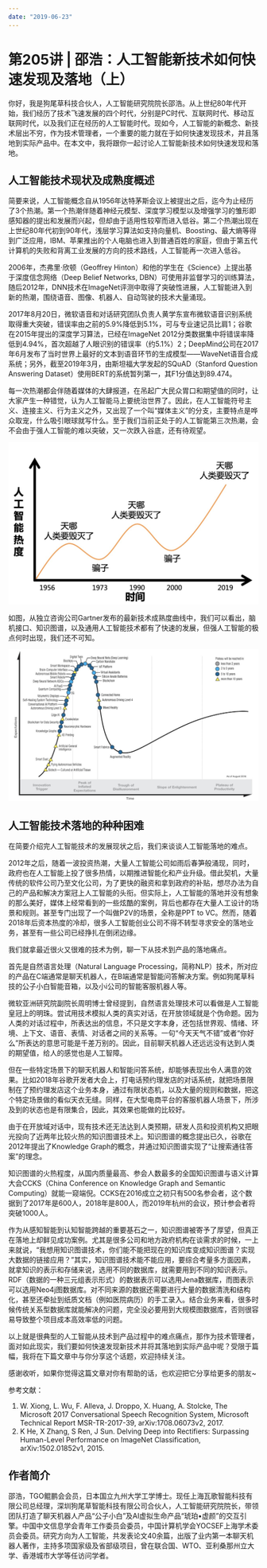 ```yaml
---
date: "2019-06-23"
---  
```

      
# 第205讲 | 邵浩：人工智能新技术如何快速发现及落地（上）
你好，我是狗尾草科技合伙人，人工智能研究院院长邵浩。从上世纪80年代开始，我们经历了技术飞速发展的四个时代，分别是PC时代、互联网时代、移动互联网时代，以及我们正在经历的人工智能时代。现如今，人工智能的新概念、新技术层出不穷，作为技术管理者，一个重要的能力就在于如何快速发现技术，并且落地到实际产品中。在本文中，我将跟你一起讨论人工智能新技术如何快速发现和落地。

## 人工智能技术现状及成熟度概述

简要来说，人工智能概念自从1956年达特茅斯会议上被提出之后，迄今为止经历了3个热潮。第一个热潮伴随着神经元模型、深度学习模型以及增强学习的雏形即感知器的提出和发展而兴起，但却由于适用性较窄而进入低谷。第二个热潮出现在上世纪80年代初到90年代，浅层学习算法如支持向量机、Boosting、最大熵等得到广泛应用，IBM、苹果推出的个人电脑也进入到普通百姓的家庭，但由于第五代计算机的失败和背离工业发展的方向的技术路线，人工智能再一次进入低谷。

2006年，杰弗里·欣顿（Geoffrey Hinton）和他的学生在《Science》上提出基于深度信念网络（Deep Belief Networks, DBN）可使用非监督学习的训练算法，随后2012年，DNN技术在ImageNet评测中取得了突破性进展，人工智能进入到新的热潮，围绕语音、图像、机器人、自动驾驶的技术大量涌现。

<!-- [[[read_end]]] -->

2017年8月20日，微软语音和对话研究团队负责人黄学东宣布微软语音识别系统取得重大突破，错误率由之前的5.9\%降低到5.1\%，可与专业速记员比肩1；谷歌在2015年提出的深度学习算法，已经在ImageNet 2012分类数据集中将错误率降低到4.94\%，首次超越了人眼识别的错误率（约5.1\%）2；DeepMind公司在2017年6月发布了当时世界上最好的文本到语音环节的生成模型——WaveNet语音合成系统；另外，截至2019年3月，由斯坦福大学发起的SQuAD（Stanford Question Answering Dataset）使用BERT的系统暂列第一，其F1分值达到89.474。

每一次热潮都会伴随着媒体的大肆报道，在吊起广大民众胃口和期望值的同时，让大家产生一种错觉，认为人工智能马上要统治世界了。因此，在人工智能符号主义、连接主义、行为主义之外，又出现了一个叫“媒体主义”的分支，主要特点是哗众取宠，什么吸引眼球就写什么。至于我们当前正处于的人工智能第三次热潮，会不会由于强人工智能的难以突破，又一次跌入谷底，还有待观望。

![](./httpsstatic001geekbangorgresourceimage38ac38d197a5f09aae28d8075c25410db4ac.jpg)

如图，从独立咨询公司Gartner发布的最新技术成熟度曲线中，我们可以看出，脑机接口、知识图谱，以及通用人工智能技术都有了快速的发展，但强人工智能的极点何时出现，我们还不可知。

![](./httpsstatic001geekbangorgresourceimagec420c4a9b9c66dfb44d1060cf1e75ad21a20.jpg)

## 人工智能技术落地的种种困难

在简要介绍完人工智能技术的发展现状之后，我们来谈谈人工智能落地的难点。

2012年之后，随着一波投资热潮，大量人工智能公司如雨后春笋般涌现，同时，政府也在人工智能上投了很多热情，以期推进智能化和产业升级。借此契机，大量传统的软件公司乃至文化公司，为了更快的融资和拿到政府的补贴，想尽办法为自己的产品和解决方案冠上人工智能的头衔。但实际上，人工智能的落地并没有想象的那么美好，媒体上经常看到的一些炫酷的案例，背后也都存在大量人工设计的场景和规则。甚至专门出现了一个叫做P2V的场景，全称是PPT to VC。然而，随着2018年后资本热度的冷却，很多人工智能创业公司不得不转型寻求安全的落地业务，甚至有一些公司已经挣扎在倒闭边缘。

我们就拿最近很火又很难的技术为例，聊一下从技术到产品的落地痛点。

首先是自然语言处理（Natural Language Processing，简称NLP）技术，所对应的产品在C端通常是聊天机器人，在B端通常是智能问答解决方案。例如狗尾草科技的公子小白智能音箱，以及小i公司的智能客服机器人等。

微软亚洲研究院副院长周明博士曾经提到，自然语言处理技术可以看做是人工智能皇冠上的明珠。尝试用技术模拟人类的真实对话，在开放领域就是个伪命题。因为人类的对话过程中，所表达出的信息，不只是文字本身，还包括世界观、情绪、环境、上下文、语音、表情、对话者之间的关系等。一句“今天天气不错”或者“你好么”所表达的意思可能是千差万别的。因此，目前聊天机器人还远远没有达到人类的期望值，给人的感觉也是人工智障。

但在一些特定场景下的聊天机器人和智能问答系统，却能够表现出令人满意的效果。比如2018年谷歌开发者大会上，打电话预约理发店的对话系统，就把场景限制在了预约理发店这个业务本身，通过有限状态机，以及大量的规则和数据，把这个特定场景做的看似天衣无缝。同样，在大型电商平台的客服机器人场景下，所涉及到的状态也是有限集合，因此，其效果也能做的比较好。

由于在开放域对话中，现有技术还无法达到人类预期，研发人员和投资机构又把眼光投向了近两年比较火热的知识图谱技术上。知识图谱的概念提出已久，谷歌在2012年提出了Knowledge Graph的概念，并通过知识图谱实现了“让搜索通往答案”的理念。

知识图谱的火热程度，从国内质量最高、参会人数最多的全国知识图谱与语义计算大会CCKS（China Conference on Knowledge Graph and Semantic Computing）就能一窥端倪。CCKS在2016成立之初只有500名参会者，这个数据到了2017年是600人，2018年是800人，而2019年杭州的会议，预计参会者将突破1000人。

作为从感知智能到认知智能跨越的重要基石之一，知识图谱被寄予了厚望，但真正在落地上却鲜见成功案例。尤其是很多公司和地方政府机构在谈需求的时候，一上来就说，“我想用知识图谱技术，你们能不能把现在的知识库变成知识图谱？实现大数据的链接应用？”其实，知识图谱技术能不能应用，要综合考量多方面因素，就拿知识的表示和存储来说，选用不同的数据库，就需要用到不同的知识表示。RDF（数据的一种三元组表示形式）的数据表示可以选用Jena数据库，而图表示可以选用Neo4j图数据库。对不同来源的数据还需要进行大量的数据清洗和结构化，甚至还牵扯到纸质文档（例如医院病历）的手工录入。结合业务来看，很多时候传统关系型数据库就能解决的问题，完全没必要用到大规模图数据库，否则很容易导致整个项目成本高效率低的问题。

以上就是很典型的人工智能从技术到产品过程中的难点痛点，那作为技术管理者，面对如此现实，我们要如何快速发现新技术并将其落地到实际产品中呢？受限于篇幅，我将在下篇文章中与你分享这个话题，欢迎持续关注。

感谢收听，如果你觉得这篇文章对你有帮助的话，也欢迎把它分享给更多的朋友\~

参考文献：

1.  W. Xiong, L. Wu, F. Alleva, J. Droppo, X. Huang, A. Stolcke, The Microsoft 2017 Conversational Speech Recognition System, Microsoft Technical Report MSR-TR-2017-39, arXiv:1708.06073v2, 2017.
2.  K He, X Zhang, S Ren, J Sun. Delving Deep into Rectifiers: Surpassing Human-Level Performance on ImageNet Classification, arXiv:1502.01852v1, 2015.

## 作者简介

邵浩，TGO鲲鹏会会员，日本国立九州大学工学博士。现任上海瓦歌智能科技有限公司总经理，深圳狗尾草智能科技有限公司合伙人，人工智能研究院院长，带领团队打造了聊天机器人产品“公子小白”及AI虚拟生命产品“琥珀•虚颜”的交互引擎。中国中文信息学会青年工作委员会委员，中国计算机学会YOCSEF上海学术委员会委员。研究方向为人工智能，共发表论文40余篇，出版了业内第一本聊天机器人著作，主持多项国家级及省部级项目，曾在联合国、WTO、亚利桑那州立大学、香港城市大学等任访问学者。